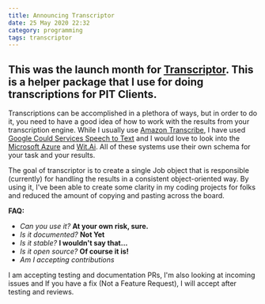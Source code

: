 ```yaml
---
title: Announcing Transcriptor
date: 25 May 2020 22:32
category: programming
tags: transcriptor
---
```


## This was the launch month for [Transcriptor]. This is a helper package that I use for doing transcriptions for PIT Clients.

Transcriptions can be accomplished in a plethora of ways, but in order to do it, you need to have a good idea of how to work with the results from your transcription engine. While I usually use [Amazon Transcribe](https://aws.amazon.com/transcribe/), I have used [Google Could Services Speech to Text](https://cloud.google.com/speech-to-text/) and I would love to look into the [Microsoft Azure](https://azure.microsoft.com/en-us/services/cognitive-services/speech-to-text/) and [Wit.Ai](https://wit.ai). All of these systems use their own schema for your task and your results.

The goal of transcriptor is to create a single Job object that is responsible (currently) for handling the results in a consistent object-oriented way. By using it, I've been able to create some clarity in my coding projects for folks and reduced the amount of copying and pasting across the board.

**FAQ:**

* _Can you use it?_ **At your own risk, sure.**
* _Is it documented?_ **Not Yet**
* _Is it stable?_ **I wouldn't say that...**
* _Is it open source?_ **Of course it is!**
* _Am I accepting contributions_ 
 
I am accepting testing and documentation PRs, I'm also looking at incoming issues and If you have a fix (Not a Feature Request), I will accept after testing and reviews.

[Transcriptor]: https://pypi.org/project/transcriptor
